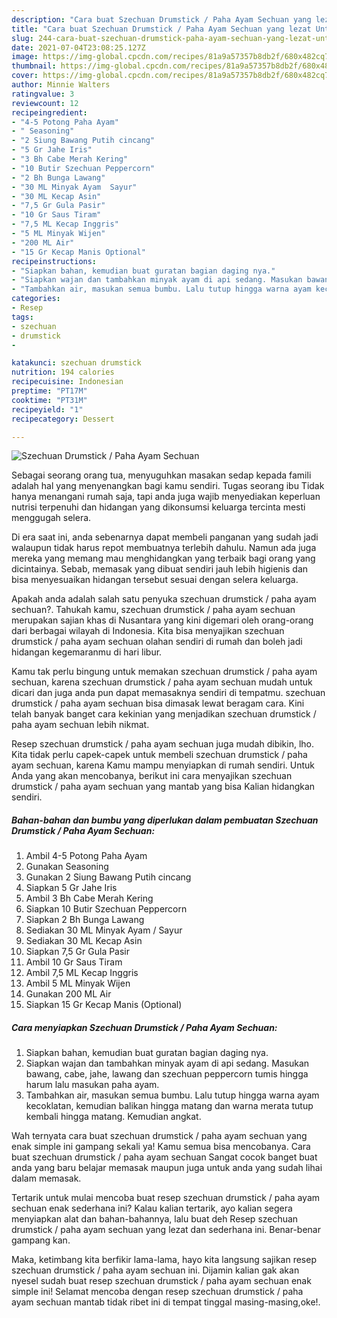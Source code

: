 ```yaml
---
description: "Cara buat Szechuan Drumstick / Paha Ayam Sechuan yang lezat Untuk Jualan"
title: "Cara buat Szechuan Drumstick / Paha Ayam Sechuan yang lezat Untuk Jualan"
slug: 244-cara-buat-szechuan-drumstick-paha-ayam-sechuan-yang-lezat-untuk-jualan
date: 2021-07-04T23:08:25.127Z
image: https://img-global.cpcdn.com/recipes/81a9a57357b8db2f/680x482cq70/szechuan-drumstick-paha-ayam-sechuan-foto-resep-utama.jpg
thumbnail: https://img-global.cpcdn.com/recipes/81a9a57357b8db2f/680x482cq70/szechuan-drumstick-paha-ayam-sechuan-foto-resep-utama.jpg
cover: https://img-global.cpcdn.com/recipes/81a9a57357b8db2f/680x482cq70/szechuan-drumstick-paha-ayam-sechuan-foto-resep-utama.jpg
author: Minnie Walters
ratingvalue: 3
reviewcount: 12
recipeingredient:
- "4-5 Potong Paha Ayam"
- " Seasoning"
- "2 Siung Bawang Putih cincang"
- "5 Gr Jahe Iris"
- "3 Bh Cabe Merah Kering"
- "10 Butir Szechuan Peppercorn"
- "2 Bh Bunga Lawang"
- "30 ML Minyak Ayam  Sayur"
- "30 ML Kecap Asin"
- "7,5 Gr Gula Pasir"
- "10 Gr Saus Tiram"
- "7,5 ML Kecap Inggris"
- "5 ML Minyak Wijen"
- "200 ML Air"
- "15 Gr Kecap Manis Optional"
recipeinstructions:
- "Siapkan bahan, kemudian buat guratan bagian daging nya."
- "Siapkan wajan dan tambahkan minyak ayam di api sedang. Masukan bawang, cabe, jahe, lawang dan szechuan peppercorn tumis hingga harum lalu masukan paha ayam."
- "Tambahkan air, masukan semua bumbu. Lalu tutup hingga warna ayam kecoklatan, kemudian balikan hingga matang dan warna merata tutup kembali hingga matang. Kemudian angkat."
categories:
- Resep
tags:
- szechuan
- drumstick
- 

katakunci: szechuan drumstick  
nutrition: 194 calories
recipecuisine: Indonesian
preptime: "PT17M"
cooktime: "PT31M"
recipeyield: "1"
recipecategory: Dessert

---
```



![Szechuan Drumstick / Paha Ayam Sechuan](https://img-global.cpcdn.com/recipes/81a9a57357b8db2f/680x482cq70/szechuan-drumstick-paha-ayam-sechuan-foto-resep-utama.jpg)

Sebagai seorang orang tua, menyuguhkan masakan sedap kepada famili adalah hal yang menyenangkan bagi kamu sendiri. Tugas seorang ibu Tidak hanya menangani rumah saja, tapi anda juga wajib menyediakan keperluan nutrisi terpenuhi dan hidangan yang dikonsumsi keluarga tercinta mesti menggugah selera.

Di era  saat ini, anda sebenarnya dapat membeli panganan yang sudah jadi walaupun tidak harus repot membuatnya terlebih dahulu. Namun ada juga mereka yang memang mau menghidangkan yang terbaik bagi orang yang dicintainya. Sebab, memasak yang dibuat sendiri jauh lebih higienis dan bisa menyesuaikan hidangan tersebut sesuai dengan selera keluarga. 



Apakah anda adalah salah satu penyuka szechuan drumstick / paha ayam sechuan?. Tahukah kamu, szechuan drumstick / paha ayam sechuan merupakan sajian khas di Nusantara yang kini digemari oleh orang-orang dari berbagai wilayah di Indonesia. Kita bisa menyajikan szechuan drumstick / paha ayam sechuan olahan sendiri di rumah dan boleh jadi hidangan kegemaranmu di hari libur.

Kamu tak perlu bingung untuk memakan szechuan drumstick / paha ayam sechuan, karena szechuan drumstick / paha ayam sechuan mudah untuk dicari dan juga anda pun dapat memasaknya sendiri di tempatmu. szechuan drumstick / paha ayam sechuan bisa dimasak lewat beragam cara. Kini telah banyak banget cara kekinian yang menjadikan szechuan drumstick / paha ayam sechuan lebih nikmat.

Resep szechuan drumstick / paha ayam sechuan juga mudah dibikin, lho. Kita tidak perlu capek-capek untuk membeli szechuan drumstick / paha ayam sechuan, karena Kamu mampu menyiapkan di rumah sendiri. Untuk Anda yang akan mencobanya, berikut ini cara menyajikan szechuan drumstick / paha ayam sechuan yang mantab yang bisa Kalian hidangkan sendiri.

<!--inarticleads1-->

##### Bahan-bahan dan bumbu yang diperlukan dalam pembuatan Szechuan Drumstick / Paha Ayam Sechuan:

1. Ambil 4-5 Potong Paha Ayam
1. Gunakan  Seasoning
1. Gunakan 2 Siung Bawang Putih cincang
1. Siapkan 5 Gr Jahe Iris
1. Ambil 3 Bh Cabe Merah Kering
1. Siapkan 10 Butir Szechuan Peppercorn
1. Siapkan 2 Bh Bunga Lawang
1. Sediakan 30 ML Minyak Ayam / Sayur
1. Sediakan 30 ML Kecap Asin
1. Siapkan 7,5 Gr Gula Pasir
1. Ambil 10 Gr Saus Tiram
1. Ambil 7,5 ML Kecap Inggris
1. Ambil 5 ML Minyak Wijen
1. Gunakan 200 ML Air
1. Siapkan 15 Gr Kecap Manis (Optional)




<!--inarticleads2-->

##### Cara menyiapkan Szechuan Drumstick / Paha Ayam Sechuan:

1. Siapkan bahan, kemudian buat guratan bagian daging nya.
1. Siapkan wajan dan tambahkan minyak ayam di api sedang. Masukan bawang, cabe, jahe, lawang dan szechuan peppercorn tumis hingga harum lalu masukan paha ayam.
1. Tambahkan air, masukan semua bumbu. Lalu tutup hingga warna ayam kecoklatan, kemudian balikan hingga matang dan warna merata tutup kembali hingga matang. Kemudian angkat.




Wah ternyata cara buat szechuan drumstick / paha ayam sechuan yang enak simple ini gampang sekali ya! Kamu semua bisa mencobanya. Cara buat szechuan drumstick / paha ayam sechuan Sangat cocok banget buat anda yang baru belajar memasak maupun juga untuk anda yang sudah lihai dalam memasak.

Tertarik untuk mulai mencoba buat resep szechuan drumstick / paha ayam sechuan enak sederhana ini? Kalau kalian tertarik, ayo kalian segera menyiapkan alat dan bahan-bahannya, lalu buat deh Resep szechuan drumstick / paha ayam sechuan yang lezat dan sederhana ini. Benar-benar gampang kan. 

Maka, ketimbang kita berfikir lama-lama, hayo kita langsung sajikan resep szechuan drumstick / paha ayam sechuan ini. Dijamin kalian gak akan nyesel sudah buat resep szechuan drumstick / paha ayam sechuan enak simple ini! Selamat mencoba dengan resep szechuan drumstick / paha ayam sechuan mantab tidak ribet ini di tempat tinggal masing-masing,oke!.

